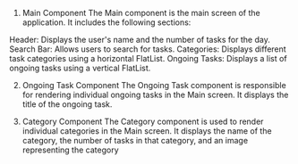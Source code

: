 1. Main Component
The Main component is the main screen of the application. It includes the following sections:

Header: Displays the user's name and the number of tasks for the day.
Search Bar: Allows users to search for tasks.
Categories: Displays different task categories using a horizontal FlatList.
Ongoing Tasks: Displays a list of ongoing tasks using a vertical FlatList.

2. Ongoing Task Component
The Ongoing Task component is responsible for rendering individual ongoing tasks in the Main screen. It displays the title of the ongoing task.

3. Category Component
The Category component is used to render individual categories in the Main screen. It displays the name of the category, the number of tasks in that category, and an image representing the category

